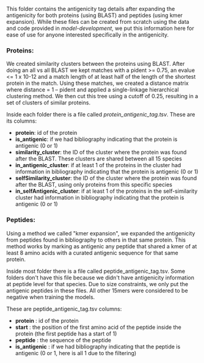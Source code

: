 This folder contains the antigenicity tag details after expanding the antigenicity for both proteins (using BLAST) and peptides (using kmer expansion). While these files can be created from scratch using the data and code provided in *model-development*, we put this information here for ease of use for anyone interested specifically in the antigenicity.

### **Proteins:**
We created similarity clusters between the proteins using BLAST. After doing an all vs all BLAST we kept matches with a pident >= 0.75, an evalue <= 1 x 10-12 and a match length of at least half of the length of the shortest protein in the match. Using these matches, we created a distance matrix where distance = 1 – pident and applied a single-linkage hierarchical clustering method. We then cut this tree using a cutoff of 0.25, resulting in a set of clusters of similar proteins.

Inside each folder there is a file called *protein_antigenic_tag.tsv*. These are its columns:

- **protein**: id of the protein
- **is_antigenic**: if we had bibliography indicating that the protein is antigenic (0 or 1)
- **similarity_cluster**: the ID of the cluster where the protein was found after the BLAST. These clusters are shared between all 15 species
- **in_antigenic_cluster**: if at least 1 of the proteins in the cluster had information in bibliography indicating that the protein is antigenic (0 or 1)
- **selfSimilarity_cluster**: the ID of the cluster where the protein was found after the BLAST, using only proteins from this specific species
- **in_selfAntigenic_cluster**: if at least 1 of the proteins in the self-similarity cluster had information in bibliography indicating that the protein is antigenic (0 or 1)

### **Peptides:**
Using a method we called "kmer expansion", we expanded the antigenicity from peptides found in bibliography to others in that same protein. This method works by marking as antigenic any peptide that shared a kmer of at least 8 amino acids with a curated antigenic sequence for that same protein.

Inside most folder there is a file called peptide_antigenic_tag.tsv. Some folders don't have this file because we didn't have antigenicity information at peptide level for that species. Due to size constraints, we only put the antigenic peptides in these files. All other 15mers were considered to be negative when training the models.

These are peptide_antigenic_tag.tsv columns:

- **protein** : id of the protein
- **start** : the position of the first amino acid of the peptide inside the protein (the first peptide has a start of 1)
- **peptide** : the sequence of the peptide
- **is_antigenic** : if we had bibliography indicating that the peptide is antigenic (0 or 1, here is all 1 due to the filtering)
